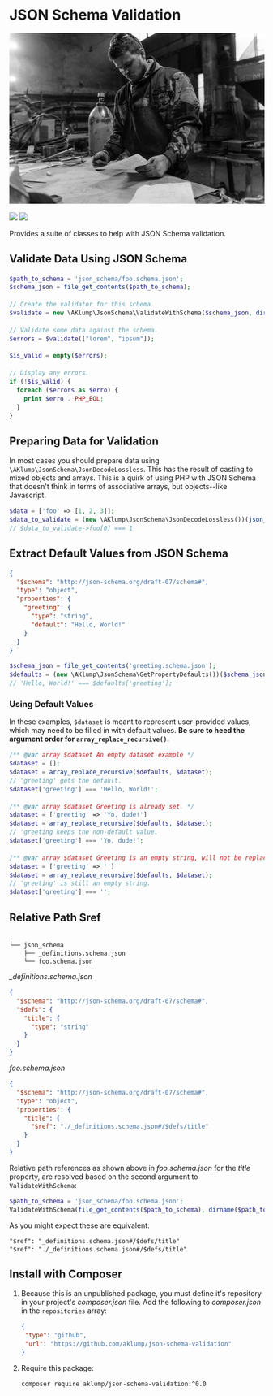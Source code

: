 # JSON Schema Validation

![Validation](images/validation.jpg)

![](https://badgen.net/packagist/php/aklump/dom-testing-selectors) ![](https://badgen.net/github/license/aklump/json-schema-validation)

Provides a suite of classes to help with JSON Schema validation.

## Validate Data Using JSON Schema

```php
$path_to_schema = 'json_schema/foo.schema.json';
$schema_json = file_get_contents($path_to_schema);

// Create the validator for this schema.
$validate = new \AKlump\JsonSchema\ValidateWithSchema($schema_json, dirname($path_to_schema));

// Validate some data against the schema.
$errors = $validate(["lorem", "ipsum"]);

$is_valid = empty($errors);

// Display any errors.
if (!$is_valid) {
  foreach ($errors as $erro) {
    print $erro . PHP_EOL;
  }
}
```

## Preparing Data for Validation

In most cases you should prepare data using `\AKlump\JsonSchema\JsonDecodeLossless`. This has the result of casting to mixed objects and arrays. This is a quirk of using PHP with JSON Schema that doesn't think in terms of associative arrays, but objects--like Javascript.

```php
$data = ['foo' => [1, 2, 3]];
$data_to_validate = (new \AKlump\JsonSchema\JsonDecodeLossless())(json_encode($data));
// $data_to_validate->foo[0] === 1
```

## Extract Default Values from JSON Schema

```json
{
  "$schema": "http://json-schema.org/draft-07/schema#",
  "type": "object",
  "properties": {
    "greeting": {
      "type": "string",
      "default": "Hello, World!"
    }
  }
}
```

```php
$schema_json = file_get_contents('greeting.schema.json');
$defaults = (new \AKlump\JsonSchema\GetPropertyDefaults())($schema_json);
// 'Hello, World!' === $defaults['greeting'];
```

### Using Default Values

In these examples, `$dataset` is meant to represent user-provided values, which may need to be filled in with default values.  **Be sure to heed the argument order for `array_replace_recursive()`.**

```php
/** @var array $dataset An empty dataset example */
$dataset = [];
$dataset = array_replace_recursive($defaults, $dataset);
// 'greeting' gets the default.
$dataset['greeting'] === 'Hello, World!';

/** @var array $dataset Greeting is already set. */
$dataset = ['greeting' => 'Yo, dude!']
$dataset = array_replace_recursive($defaults, $dataset);
// 'greeting keeps the non-default value.
$dataset['greeting'] === 'Yo, dude!';

/** @var array $dataset Greeting is an empty string, will not be replaced. */
$dataset = ['greeting' => '']
$dataset = array_replace_recursive($defaults, $dataset);
// 'greeting' is still an empty string.
$dataset['greeting'] === '';
```

## Relative Path $ref

```text
.
└── json_schema
    ├── _definitions.schema.json
    └── foo.schema.json
```

_\_definitions.schema.json_

```json
{
  "$schema": "http://json-schema.org/draft-07/schema#",
  "$defs": {
    "title": {
      "type": "string"
    }
  }
}
```

_foo.schema.json_

```json
{
  "$schema": "http://json-schema.org/draft-07/schema#",
  "type": "object",
  "properties": {
    "title": {
      "$ref": "./_definitions.schema.json#/$defs/title"
    }
  }
}
```

Relative path references as shown above in _foo.schema.json_ for the _title_ property, are resolved based on the second argument to `ValidateWithSchema`:

```php
$path_to_schema = 'json_schema/foo.schema.json';
ValidateWithSchema(file_get_contents($path_to_schema), dirname($path_to_schema);
```

As you might expect these are equivalent:

```
"$ref": "_definitions.schema.json#/$defs/title"
"$ref": "./_definitions.schema.json#/$defs/title"
```

## Install with Composer

1. Because this is an unpublished package, you must define it's repository in
   your project's _composer.json_ file. Add the following to _composer.json_ in
   the `repositories` array:
   
    ```json
    {
     "type": "github",
     "url": "https://github.com/aklump/json-schema-validation"
    }
    ```
1. Require this package:
   
    ```
    composer require aklump/json-schema-validation:^0.0
    ```
